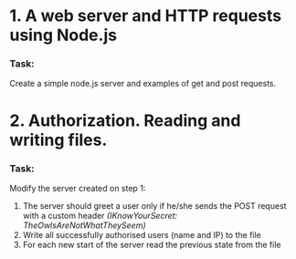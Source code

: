 # 1. A web server and HTTP requests using Node.js
### Task:
Create a simple node.js server and examples of get and post requests.

# 2. Authorization. Reading and writing files.
### Task:
Modify the server created on step 1:
1. The server should greet a user only if he/she sends the POST request with a custom header *(IKnowYourSecret: TheOwlsAreNotWhatTheySeem)*
2. Write all successfully authorised users (name and IP) to the file
3. For each new start of the server read the previous state from the file


